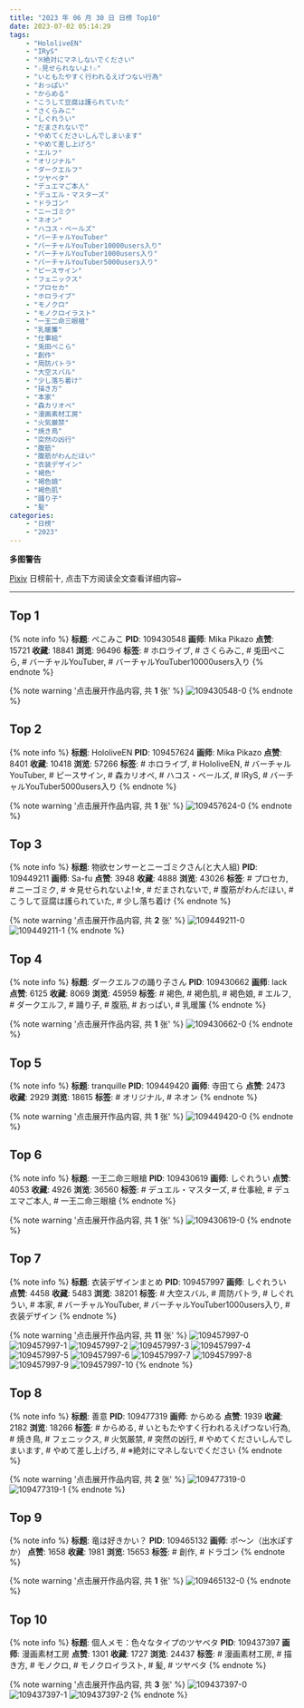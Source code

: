 ```yaml
---
title: "2023 年 06 月 30 日 日榜 Top10"
date: 2023-07-02 05:14:29
tags:
    - "HololiveEN"
    - "IRyS"
    - "※絶対にマネしないでください"
    - "☆見せられないよ!☆"
    - "いともたやすく行われるえげつない行為"
    - "おっぱい"
    - "からめる"
    - "こうして豆腐は護られていた"
    - "さくらみこ"
    - "しぐれうい"
    - "だまされないで"
    - "やめてくださいしんでしまいます"
    - "やめて差し上げろ"
    - "エルフ"
    - "オリジナル"
    - "ダークエルフ"
    - "ツヤベタ"
    - "デュエマご本人"
    - "デュエル・マスターズ"
    - "ドラゴン"
    - "ニーゴミク"
    - "ネオン"
    - "ハコス・ベールズ"
    - "バーチャルYouTuber"
    - "バーチャルYouTuber10000users入り"
    - "バーチャルYouTuber1000users入り"
    - "バーチャルYouTuber5000users入り"
    - "ピースサイン"
    - "フェニックス"
    - "プロセカ"
    - "ホロライブ"
    - "モノクロ"
    - "モノクロイラスト"
    - "一王二命三眼槍"
    - "乳暖簾"
    - "仕事絵"
    - "兎田ぺこら"
    - "創作"
    - "周防パトラ"
    - "大空スバル"
    - "少し落ち着け"
    - "描き方"
    - "本家"
    - "森カリオペ"
    - "漫画素材工房"
    - "火気厳禁"
    - "焼き鳥"
    - "突然の凶行"
    - "腹筋"
    - "腹筋がわんだほい"
    - "衣装デザイン"
    - "褐色"
    - "褐色娘"
    - "褐色肌"
    - "踊り子"
    - "髪"
categories:
    - "日榜"
    - "2023"
---
```


<i class="fa fa-triangle-exclamation"></i>**多图警告**<i class="fa fa-triangle-exclamation"></i>

[Pixiv](https://www.pixiv.net/) 日榜前十, 点击下方阅读全文查看详细内容~

<!-- more -->

---

## Top 1

{% note info %}
**标题**: ぺこみこ
**PID**: 109430548 **画师**: Mika Pikazo
**点赞**: 15721 **收藏**: 18841 **浏览**: 96496
**标签**: # ホロライブ, # さくらみこ, # 兎田ぺこら, # バーチャルYouTuber, # バーチャルYouTuber10000users入り
{% endnote %}

{% note warning '点击展开作品内容, 共 **1** 张' %}
![109430548-0](https://i.pixiv.re/img-original/img/2023/06/29/00/00/10/109430548_p0.png)
{% endnote %}

## Top 2

{% note info %}
**标题**: HololiveEN
**PID**: 109457624 **画师**: Mika Pikazo
**点赞**: 8401 **收藏**: 10418 **浏览**: 57266
**标签**: # ホロライブ, # HololiveEN, # バーチャルYouTuber, # ピースサイン, # 森カリオペ, # ハコス・ベールズ, # IRyS, # バーチャルYouTuber5000users入り
{% endnote %}

{% note warning '点击展开作品内容, 共 **1** 张' %}
![109457624-0](https://i.pixiv.re/img-original/img/2023/06/30/00/00/06/109457624_p0.png)
{% endnote %}

## Top 3

{% note info %}
**标题**: 物欲センサーとニーゴミクさん(と大人組)
**PID**: 109449211 **画师**: Sa-fu
**点赞**: 3948 **收藏**: 4888 **浏览**: 43026
**标签**: # プロセカ, # ニーゴミク, # ☆見せられないよ!☆, # だまされないで, # 腹筋がわんだほい, # こうして豆腐は護られていた, # 少し落ち着け
{% endnote %}

{% note warning '点击展开作品内容, 共 **2** 张' %}
![109449211-0](https://i.pixiv.re/img-original/img/2023/06/29/19/26/23/109449211_p0.jpg)
![109449211-1](https://i.pixiv.re/img-original/img/2023/06/29/19/26/23/109449211_p1.jpg)
{% endnote %}

## Top 4

{% note info %}
**标题**: ダークエルフの踊り子さん
**PID**: 109430662 **画师**: lack
**点赞**: 6125 **收藏**: 8069 **浏览**: 45959
**标签**: # 褐色, # 褐色肌, # 褐色娘, # エルフ, # ダークエルフ, # 踊り子, # 腹筋, # おっぱい, # 乳暖簾
{% endnote %}

{% note warning '点击展开作品内容, 共 **1** 张' %}
![109430662-0](https://i.pixiv.re/img-original/img/2023/06/29/00/00/42/109430662_p0.jpg)
{% endnote %}

## Top 5

{% note info %}
**标题**: tranquille
**PID**: 109449420 **画师**: 寺田てら
**点赞**: 2473 **收藏**: 2929 **浏览**: 18615
**标签**: # オリジナル, # ネオン
{% endnote %}

{% note warning '点击展开作品内容, 共 **1** 张' %}
![109449420-0](https://i.pixiv.re/img-original/img/2023/06/29/19/34/10/109449420_p0.jpg)
{% endnote %}

## Top 6

{% note info %}
**标题**: 一王二命三眼槍
**PID**: 109430619 **画师**: しぐれうい
**点赞**: 4053 **收藏**: 4926 **浏览**: 36560
**标签**: # デュエル・マスターズ, # 仕事絵, # デュエマご本人, # 一王二命三眼槍
{% endnote %}

{% note warning '点击展开作品内容, 共 **1** 张' %}
![109430619-0](https://i.pixiv.re/img-original/img/2023/06/29/00/00/29/109430619_p0.jpg)
{% endnote %}

## Top 7

{% note info %}
**标题**: 衣装デザインまとめ
**PID**: 109457997 **画师**: しぐれうい
**点赞**: 4458 **收藏**: 5483 **浏览**: 38201
**标签**: # 大空スバル, # 周防パトラ, # しぐれうい, # 本家, # バーチャルYouTuber, # バーチャルYouTuber1000users入り, # 衣装デザイン
{% endnote %}

{% note warning '点击展开作品内容, 共 **11** 张' %}
![109457997-0](https://i.pixiv.re/img-original/img/2023/06/30/00/03/09/109457997_p0.jpg)
![109457997-1](https://i.pixiv.re/img-original/img/2023/06/30/00/03/09/109457997_p1.jpg)
![109457997-2](https://i.pixiv.re/img-original/img/2023/06/30/00/03/09/109457997_p2.jpg)
![109457997-3](https://i.pixiv.re/img-original/img/2023/06/30/00/03/09/109457997_p3.jpg)
![109457997-4](https://i.pixiv.re/img-original/img/2023/06/30/00/03/09/109457997_p4.jpg)
![109457997-5](https://i.pixiv.re/img-original/img/2023/06/30/00/03/09/109457997_p5.jpg)
![109457997-6](https://i.pixiv.re/img-original/img/2023/06/30/00/03/09/109457997_p6.jpg)
![109457997-7](https://i.pixiv.re/img-original/img/2023/06/30/00/03/09/109457997_p7.jpg)
![109457997-8](https://i.pixiv.re/img-original/img/2023/06/30/00/03/09/109457997_p8.jpg)
![109457997-9](https://i.pixiv.re/img-original/img/2023/06/30/00/03/09/109457997_p9.jpg)
![109457997-10](https://i.pixiv.re/img-original/img/2023/06/30/00/03/09/109457997_p10.jpg)
{% endnote %}

## Top 8

{% note info %}
**标题**: 善意
**PID**: 109477319 **画师**: からめる
**点赞**: 1939 **收藏**: 2182 **浏览**: 18266
**标签**: # からめる, # いともたやすく行われるえげつない行為, # 焼き鳥, # フェニックス, # 火気厳禁, # 突然の凶行, # やめてくださいしんでしまいます, # やめて差し上げろ, # ※絶対にマネしないでください
{% endnote %}

{% note warning '点击展开作品内容, 共 **2** 张' %}
![109477319-0](https://i.pixiv.re/img-original/img/2023/06/30/19/12/44/109477319_p0.png)
![109477319-1](https://i.pixiv.re/img-original/img/2023/06/30/19/12/44/109477319_p1.png)
{% endnote %}

## Top 9

{% note info %}
**标题**: 竜は好きかい？
**PID**: 109465132 **画师**: ポ～ン（出水ぽすか）
**点赞**: 1658 **收藏**: 1981 **浏览**: 15653
**标签**: # 創作, # ドラゴン
{% endnote %}

{% note warning '点击展开作品内容, 共 **1** 张' %}
![109465132-0](https://i.pixiv.re/img-original/img/2023/06/30/07/30/01/109465132_p0.jpg)
{% endnote %}

## Top 10

{% note info %}
**标题**: 個人メモ：色々なタイプのツヤベタ
**PID**: 109437397 **画师**: 漫画素材工房
**点赞**: 1301 **收藏**: 1727 **浏览**: 24437
**标签**: # 漫画素材工房, # 描き方, # モノクロ, # モノクロイラスト, # 髪, # ツヤベタ
{% endnote %}

{% note warning '点击展开作品内容, 共 **3** 张' %}
![109437397-0](https://i.pixiv.re/img-original/img/2023/06/29/07/00/10/109437397_p0.jpg)
![109437397-1](https://i.pixiv.re/img-original/img/2023/06/29/07/00/10/109437397_p1.jpg)
![109437397-2](https://i.pixiv.re/img-original/img/2023/06/29/07/00/10/109437397_p2.jpg)
{% endnote %}
